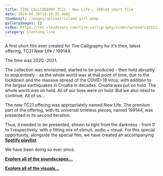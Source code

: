 ```yaml
---
title: TIRE CALLIGRAPHY TC21 - New Life / 199144 short film
date: 2024-08-30T18:10:25.480Z
thumbnail: /images/uploads/island-girl.webp
galleryImages: []
video: https://res.cloudinary.com/tire-calligraphy/video/upload/v1615129052/TC21-New-Life-199144.mp4
category: Clothing line
---
```

A first short film ever created for Tire Calligraphy for it's then, latest offering, TC21 New Life / 199144. 

The time was 2020.-2021. 

The collection was envisioned, started to be produced - then hold abruptly to stop entirely - as the whole world was at that point of time, due to the lockdown and the massive spread of the COVID-19 virus; with addition to the largest earthquakes in Croatia in decades. Croatia was put on hold. The whole world was on hold. All of our lives were on hold. But we also need to continue. All of us... 

The new TC21 offering was appropriately named New Life. The premium part of the offering, with its universal timeless pieces, named 199144, was presented in its second iteration. 

Thus, it needed to be presented, shown to light from the darkness - from 0 to 1 respectively, with a fitting mix of stimuli, audio + visual. For this special opportunity, alongside the special film, we have created an accompanying **[Spotify playlist](https://open.spotify.com/playlist/7HEGiMY1rBL1VC8y8Cz8Y5?si=31d7e0e51eda480a)**.  

We have been doing so ever since. 

**[Explore all of the soundscapes... ](https://open.spotify.com/user/45x6aikpn8hg9ziczww1q5gku?si=b1c846b98b824752&nd=1)**  

**[Explore all of the visuals...](https://www.youtube.com/@tirecalligraphy)**